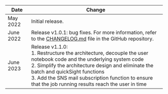 | Date      | Change                                                                                                                                                                                                                                                                                                                    |
| --------- | ------------------------------------------------------------------------------------------------------------------------------------------------------------------------------------------------------------------------------------------------------------------------------------------------------------------------- |
| May 2022  | Initial release.                                                                                                                                                                                                                                                                                                          |
| June 2022 | Release v1.0.1: bug fixes. For more information, refer to the [CHANGELOG.md](https://github.com/awslabs/quantum-computing-exploration-for-drug-discovery-on-aws/blob/main/CHANGELOG.md) file in the GitHub repository.                                                                                                    |
| June 2023 | Release v1.1.0: <br> 1. Restructure the architecture, decouple the user notebook code and the underlying system code<br> 2. Simplify the architecture design and eliminate the batch and quickSight functions<br> 3. Add the SNS mail subscription function to ensure that the job running results reach the user in time |
